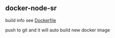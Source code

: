 ## docker-node-sr

build info see [Dockerfile](./Dockerfile)

push to git and it will auto build new docker image